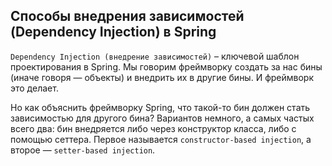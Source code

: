 ## Способы внедрения зависимостей (Dependency Injection) в Spring

`Dependency Injection (внедрение зависимостей)` – ключевой шаблон проектирования в Spring. Мы говорим фреймворку создать за нас бины (иначе говоря — объекты) и внедрить их в другие бины. И фреймворк это делает.

Но как объяснить фреймворку Spring, что такой-то бин должен стать зависимостью для другого бина? Вариантов немного, а самых частых всего два: бин внедряется либо через конструктор класса, либо с помощью сеттера. Первое называется `constructor-based injection`, а второе — `setter-based injection`.

